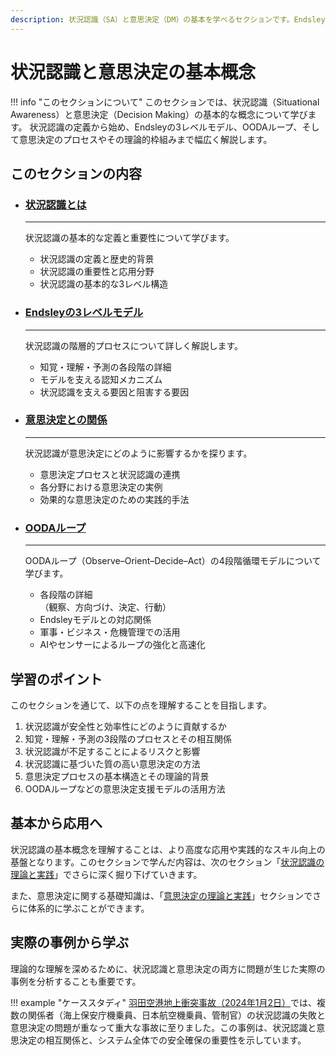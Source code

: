 ```yaml
---
description: 状況認識（SA）と意思決定（DM）の基本を学べるセクションです。Endsleyの3レベルモデルやOODAループとの関係を解説します。
---
```



# 状況認識と意思決定の基本概念

!!! info "このセクションについて"
    このセクションでは、状況認識（Situational Awareness）と意思決定（Decision Making）の基本的な概念について学びます。
    状況認識の定義から始め、Endsleyの3レベルモデル、OODAループ、そして意思決定のプロセスやその理論的枠組みまで幅広く解説します。

## このセクションの内容

<div class="grid cards" markdown>

-   ### [状況認識とは](./what-is-sa)

    ---

    状況認識の基本的な定義と重要性について学びます。
    
    - 状況認識の定義と歴史的背景
    - 状況認識の重要性と応用分野
    - 状況認識の基本的な3レベル構造

-   ### [Endsleyの3レベルモデル](./endsley-model)

    ---
    
    状況認識の階層的プロセスについて詳しく解説します。
    
    - 知覚・理解・予測の各段階の詳細
    - モデルを支える認知メカニズム
    - 状況認識を支える要因と阻害する要因

-   ### [意思決定との関係](./decision-making)

    ---
    
    状況認識が意思決定にどのように影響するかを探ります。
    
    - 意思決定プロセスと状況認識の連携
    - 各分野における意思決定の実例
    - 効果的な意思決定のための実践的手法

-   ### [OODAループ](./ooda-loop)

    ---
    
    OODAループ（Observe–Orient–Decide–Act）の4段階循環モデルについて学びます。
    
    - 各段階の詳細<br>（観察、方向づけ、決定、行動）
    - Endsleyモデルとの対応関係
    - 軍事・ビジネス・危機管理での活用
    - AIやセンサーによるループの強化と高速化

</div>

## 学習のポイント

このセクションを通じて、以下の点を理解することを目指します。

1. 状況認識が安全性と効率性にどのように貢献するか
2. 知覚・理解・予測の3段階のプロセスとその相互関係
3. 状況認識が不足することによるリスクと影響
4. 状況認識に基づいた質の高い意思決定の方法
5. 意思決定プロセスの基本構造とその理論的背景
6. OODAループなどの意思決定支援モデルの活用方法

## 基本から応用へ

状況認識の基本概念を理解することは、より高度な応用や実践的なスキル向上の基盤となります。このセクションで学んだ内容は、次のセクション「[状況認識の理論と実践](../situational-awareness-guide/)」でさらに深く掘り下げていきます。

また、意思決定に関する基礎知識は、「[意思決定の理論と実践](../decision-making-guide/)」セクションでさらに体系的に学ぶことができます。

## 実際の事例から学ぶ

理論的な理解を深めるために、状況認識と意思決定の両方に問題が生じた実際の事例を分析することも重要です。

!!! example "ケーススタディ"
    [羽田空港地上衝突事故（2024年1月2日）](../case-studies/haneda-airport-collision/)では、複数の関係者（海上保安庁機乗員、日本航空機乗員、管制官）の状況認識の失敗と意思決定の問題が重なって重大な事故に至りました。この事例は、状況認識と意思決定の相互関係と、システム全体での安全確保の重要性を示しています。
